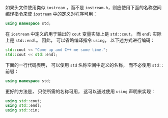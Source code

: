 如果头文件使用类似 `iostream` ，而不是 `iostream.h`，则应使用下面的名称空间编译指令来使 `iostream` 中的定义对程序可用：

```cpp
using namespace std;
```

在 `iostream` 中定义的用于输出的 `cout` 变量实际上是 `std::cout`， 而 `endl` 实际上是 `std::endl`。 因此， 可以省略编译指令 `using`， 以下述方式进行编码：

```cpp
std::cout << "Come up and C++ me some time.";
std::cout << std::endl;
```

下面的一行代码表明， 可以使用 `std` 名称空间中定义的名称， 而不必使用 `std::` 前缀：

```cpp
using namespace std;
```

更好的方法是， 只使所需的名称可用， 这可以通过使用 `using` 声明来实现：

```cpp
using std::cout;
using std::endl;
using std::cin;
```


